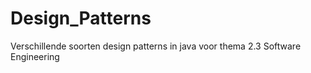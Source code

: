 # Design_Patterns
Verschillende soorten design patterns in java voor thema 2.3 Software Engineering
